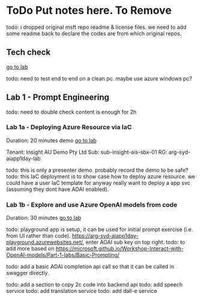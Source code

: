 # ToDo Put notes here. To Remove

todo: i dropped original msft repo readme & license files. we need to add some readme back to declare the codes are from which original repos.

## Tech check

[go to lab](0a-tech-check/README.md)

todo: need to test end to end on a clean pc. maybe use azure windows pc?

## Lab 1 - Prompt Engineering

todo: need to double check content is enough for 2h

### Lab 1a - Deploying Azure Resource via IaC

Duration: 20 minutes demo [go to lab](1a-azure-iac/README.md)

Tenant: Insight AU Demo Pty Ltd
Sub: sub-insight-ais-sbx-01
RG: arg-syd-aiapp1day-lab

todo: this is only a presenter demo. probably record the demo to be safe?
todo: this IaC deployment is to show case how to deploy azure resource. we could have a user IaC template for anyway really want to deploy a app svc (assuming they dont have AOAI enabled).

### Lab 1b - Explore and use Azure OpenAI models from code

Duration: 30 minutes [go to lab](1b-prompt-p1/README.md)

todo: playground app is setup, it can be used for initial prompt exercise (i.e. from UI rather than code). https://arg-syd-aiapp1day-playground.azurewebsites.net/, enter AOAI sub key on top right.
todo: to add more based on https://microsoft.github.io/Workshop-Interact-with-OpenAI-models/Part-1-labs/Basic-Prompting/



todo: add a basic AOAI completion api call so that it can be called in swagger directly.



todo: add a section to copy 2c code into backend api
todo: add speech service
todo: add translation service
todo: add dall-e service
